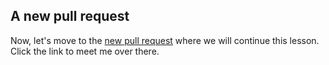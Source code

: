 ## A new pull request

Now, let's move to the [new pull request]({{pullUrl}}) where we will continue this lesson. Click the link to meet me over there.
